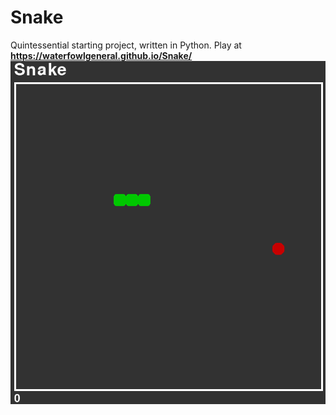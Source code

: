 # Snake
Quintessential starting project, written in Python. Play at **https://waterfowlgeneral.github.io/Snake/**
![snakescreenshot](https://raw.githubusercontent.com/waterfowlgeneral/Snake/refs/heads/main/Screenshot%202025-03-09%20154740.png)
